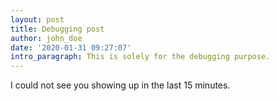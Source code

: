 ```yaml
---
layout: post
title: Debugging post
author: john_doe
date: '2020-01-31 09:27:07'
intro_paragraph: This is solely for the debugging purpose.
---
```

I could not see you showing up in the last 15 minutes.
